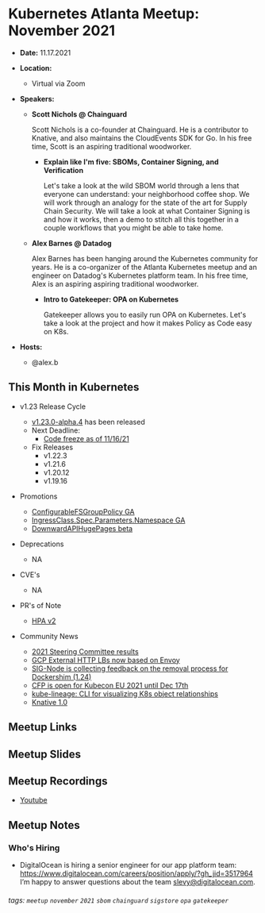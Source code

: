 # Kubernetes Atlanta Meetup: November 2021<!--Month Year-->

- **Date:** 11.17.2021<!--date as MM.DD.YYYY-->
- **Location:**
    - Virtual via Zoom
- **Speakers:**
    - **Scott Nichols @ Chainguard** <!--presenter name @ company-->
    
        Scott Nichols is a co-founder at Chainguard. He is a contributor to Knative, and also maintains the CloudEvents SDK for Go. In his free time, Scott is an aspiring traditional woodworker.
        
        - **Explain like I'm five: SBOMs, Container Signing, and Verification**<!--presentation title-->

            Let's take a look at the wild SBOM world through a lens that everyone can understand: your neighborhood coffee shop. We will work through an analogy for the state of the art for Supply Chain Security. We will take a look at what Container Signing is and how it works, then a demo to stitch all this together in a couple workflows that you might be able to take home.

    - **Alex Barnes @ Datadog** <!--presenter name @ company-->
    
        Alex Barnes has been hanging around the Kubernetes community for years. He is a co-organizer of the Atlanta Kubernetes meetup and an engineer on Datadog's Kubernetes platform team. In his free time, Alex is an aspiring aspiring traditional woodworker.
        
        - **Intro to Gatekeeper: OPA on Kubernetes**<!--presentation title-->

            Gatekeeper allows you to easily run OPA on Kubernetes. Let's take a look at the project and how it makes Policy as Code easy on K8s.

- **Hosts:**
    - @alex.b


## This Month in Kubernetes

- v1.23 Release Cycle <!-- Link to latest release for the current K8s release cycle -->
    - [v1.23.0-alpha.4](https://github.com/kubernetes/kubernetes/releases/tag/v1.23.0-alpha.4) has been released
    - Next Deadline: <!-- Date and general description for the next release cycle deadline -->
        - [Code freeze as of 11/16/21](https://groups.google.com/g/kubernetes-dev/c/pqdD3S7rhy0)
    - Fix Releases <!-- List of latest fix releases for supported/maintained Kubernetes version -->
        - v1.22.3
        - v1.21.6
        - v1.20.12
        - v1.19.16
- Promotions <!-- List of any interesting feature/API promotions -->
    - [ConfigurableFSGroupPolicy GA](https://github.com/kubernetes/kubernetes/pull/105885)
    - [IngressClass.Spec.Parameters.Namespace GA](https://github.com/kubernetes/kubernetes/pull/104636)
    - [DownwardAPIHugePages beta](https://github.com/kubernetes/kubernetes/pull/106271)
- Deprecations <!-- List of any interesting feature/API deprecations -->
    - NA
- CVE's <!-- List of any Kubernetes related CVE's -->
    - NA
- PR's of Note <!-- List of any interesting PR's to the Kubernetes project (use lwkd.io) -->
    - [HPA v2](https://github.com/kubernetes/kubernetes/pull/102534)

- Community News <!-- List of any interesting news from the Kubernetes community/ecosystem -->
    - [2021 Steering Committee results](https://kubernetes.io/blog/2021/11/08/steering-committee-results-2021/)
    - [GCP External HTTP LBs now based on Envoy](https://twitter.com/kniga/status/1460380151041052673)
    - [SIG-Node is collecting feedback on the removal process for Dockershim (1.24)](https://docs.google.com/forms/d/e/1FAIpQLSdx8lrDbVG71OwIWUidYIbakN4WYs7Zet5X59dnfyz5wwXoiA/viewform)
    - [CFP is open for Kubecon EU 2021 until Dec 17th](https://events.linuxfoundation.org/kubecon-cloudnativecon-europe/program/cfp/#overview)
    - [kube-lineage: CLI for visualizing K8s object relationships](https://tohjustin.github.io/posts/2021-11-01-kube-lineage/)
    - [Knative 1.0](https://knative.dev/blog/articles/knative-1.0/)


## Meetup Links


## Meetup Slides

## Meetup Recordings
- [Youtube](https://www.youtube.com/watch?v=PuTJ176djsc)

## Meetup Notes

### Who's Hiring 
- DigitalOcean is hiring a senior engineer for our app platform team: https://www.digitalocean.com/careers/position/apply/?gh_jid=3517964 I’m happy to answer questions about the team slevy@digitalocean.com.

###### tags: `meetup` `november` `2021` `sbom` `chainguard` `sigstore` `opa` `gatekeeper`<!--Add additional tags for `year`, `month` and anything else pertinent-->